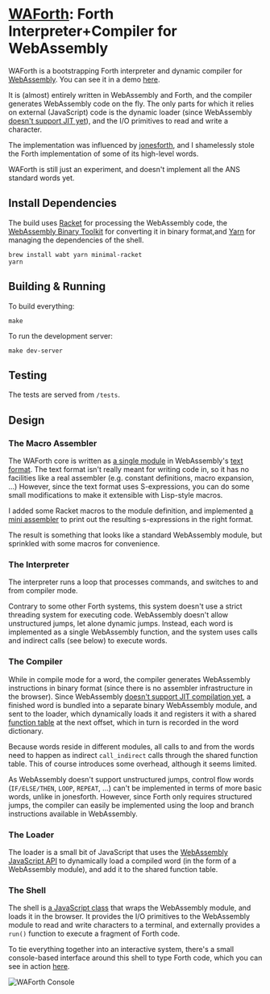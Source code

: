 # [WAForth](https://el-tramo.be/waforth): Forth Interpreter+Compiler for WebAssembly

WAForth is a bootstrapping Forth interpreter and dynamic compiler for
[WebAssembly](https://webassembly.org). You can see it in a demo
[here](https://el-tramo.be/waforth/).

It is (almost) entirely written in WebAssembly and Forth, and the compiler generates
WebAssembly code on the fly. The only parts for which it relies on external
(JavaScript) code is the dynamic loader (since WebAssembly [doesn't support JIT
yet](https://webassembly.org/docs/future-features/#platform-independent-just-in-time-jit-compilation)), and the I/O primitives to read and write a character.

The implementation was influenced by [jonesforth](http://git.annexia.org/?p=jonesforth.git;a=summary),
and I shamelessly stole the Forth implementation of some of its high-level words.

WAForth is still just an experiment, and doesn't implement all the ANS standard words yet. 

## Install Dependencies

The build uses [Racket](https://racket-lang.org) for processing the WebAssembly code, 
the [WebAssembly Binary Toolkit](https://github.com/WebAssembly/wabt) for converting it in binary
format,and [Yarn](https://yarnpkg.com) for managing the dependencies of the shell.

    brew install wabt yarn minimal-racket
    yarn


## Building & Running

To build everything:
    
    make

To run the development server:

    make dev-server

## Testing

The tests are served from `/tests`.

## Design

### The Macro Assembler

The WAForth core is written as [a single module](https://github.com/remko/waforth/blob/master/src/waforth.wat) in WebAssembly's [text format](https://webassembly.github.io/spec/core/text/index.html). The 
text format isn't really meant for writing code in, so it has no facilities like a real assembler
(e.g. constant definitions, macro expansion, ...) However, since the text format uses S-expressions,
you can do some small modifications to make it extensible with Lisp-style macros. 

I added some Racket macros to the module definition, and implemented [a mini
assembler](https://github.com/remko/waforth/blob/master/src/tools/assembler.rkt)
to print out the resulting s-expressions in the right format.

The result is something that looks like a standard WebAssembly module, but sprinkled with some
macros for convenience.

### The Interpreter

The interpreter runs a loop that processes commands, and switches to and from
compiler mode. 

Contrary to some other Forth systems, this system doesn't use a strict threading system
for executing code. WebAssembly doesn't allow unstructured jumps, let alone dynamic jumps.
Instead, each word is implemented as a single WebAssembly function, and the system uses
calls and indirect calls (see below) to execute words.


### The Compiler

While in compile mode for a word, the compiler generates WebAssembly instructions in
binary format (since there is no assembler infrastructure in the browser). Since WebAssembly
[doesn't support JIT compilation yet](https://webassembly.org/docs/future-features/#platform-independent-just-in-time-jit-compilation), a finished word is bundled into a separate binary WebAssembly module, and
sent to the loader, which dynamically loads it and registers it with  a shared 
[function table](https://webassembly.github.io/spec/core/valid/modules.html#tables) at the
next offset, which in turn is recorded in the word dictionary. 

Because words reside in different modules, all calls to and from the words need to happen as
indirect `call_indirect` calls through the shared function table. This of course introduces
some overhead, although it seems limited.

As WebAssembly doesn't support unstructured jumps, control flow words (`IF/ELSE/THEN`, 
`LOOP`, `REPEAT`, ...) can't be implemented in terms of more basic words, unlike in jonesforth.
However, since Forth only requires structured jumps, the compiler can easily be implemented 
using the loop and branch instructions available in WebAssembly.


### The Loader

The loader is a small bit of JavaScript that uses the [WebAssembly JavaScript API](https://webassembly.github.io/spec/js-api/index.html) to dynamically load a compiled word (in the form of a WebAssembly module),
and add it to the shared function table.

### The Shell

The shell is [a JavaScript class](https://github.com/remko/waforth/blob/master/src/shell/WAForth.js) 
that wraps the WebAssembly module, and loads it in the browser.
It provides the I/O primitives to the WebAssembly module to read and write characters to a terminal, 
and externally provides a `run()` function to execute a fragment of Forth code.

To tie everything together into an interactive system, there's a small console-based interface around this shell to type
Forth code, which you can see in action [here](https://el-tramo.be/waforth/).

![WAForth Console](https://el-tramo.be/waforth/console.gif "WAForth Console")
